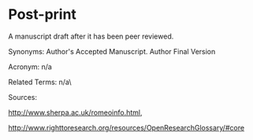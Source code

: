 # Post-print
 
A manuscript draft after it has been peer reviewed.
 
Synonyms: Author's Accepted Manuscript. Author Final Version
 
Acronym: n/a
 
Related Terms: n/a\
 
Sources:
 
http://www.sherpa.ac.uk/romeoinfo.html,
 
http://www.righttoresearch.org/resources/OpenResearchGlossary/#core
